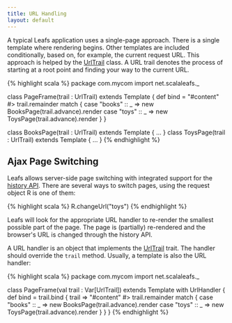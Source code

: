 ```yaml
---
title: URL Handling
layout: default
---
```


A typical Leafs application uses a single-page approach. There is a single template where rendering begins. Other templates are included conditionally, based on, for example, the current request URL. This approach is helped by the [UrlTrail](/api/index.html#net.scalaleafs.UrlTrail) class. A URL trail denotes the process of starting at a root point and finding your way to the current URL.

{% highlight scala %}
package com.mycom
import net.scalaleafs._

class PageFrame(trail : UrlTrail) extends Template {
  def bind = 
    "#content" #> trail.remainder match {
      case "books" :: _ => new BooksPage(trail.advance).render
      case "toys" :: _ => new ToysPage(trail.advance).render
    }
}

class BooksPage(trail : UrlTrail) extends Template { ... }
class ToysPage(trail : UrlTrail) extends Template { ... }
{% endhighlight %}

<h2>Ajax Page Switching</h2>

Leafs allows server-side page switching with integrated support for the [history API](http://html5demos.com/history). There are several ways to switch pages, using the request object R is one of them:

{% highlight scala %}
R.changeUrl("toys")
{% endhighlight %}

Leafs will look for the appropriate URL handler to re-render the smallest possible part of the page. The page is (partially) re-rendered and the browser's URL is changed through the history API.

A URL handler is an object that implements the [UrlTrail](/api/index.html#net.scalaleafs.UrlHandler) trait. The handler should override the `trail` method. Usually, a template is also the URL handler:

{% highlight scala %}
package com.mycom
import net.scalaleafs._

class PageFrame(val trail : Var[UrlTrail]) extends Template with UrlHandler {
  def bind = trail.bind { trail =>
    "#content" #> trail.remainder match {
      case "books" :: _ => new BooksPage(trail.advance).render
      case "toys" :: _ => new ToysPage(trail.advance).render
    }
  }
}
{% endhighlight %}

